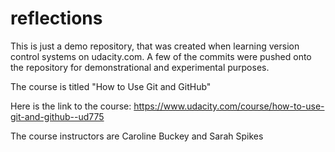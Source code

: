 # reflections

This is just a demo repository, that was created when learning
version control systems on udacity.com. A few of the commits were
pushed onto the repository for demonstrational and experimental purposes.

The course is titled "How to Use Git and GitHub"

Here is the link to the course: https://www.udacity.com/course/how-to-use-git-and-github--ud775

The course instructors are Caroline Buckey and Sarah Spikes
